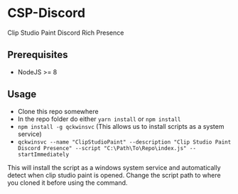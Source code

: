 # CSP-Discord
Clip Studio Paint Discord Rich Presence

## Prerequisites
- NodeJS >= 8

## Usage
- Clone this repo somewhere
- In the repo folder do either `yarn install` or `npm install`
- `npm install -g qckwinsvc` (This allows us to install scripts as a system service)
- `qckwinsvc --name "ClipStudioPaint" --description "Clip Studio Paint Discord Presence" --script "C:\Path\To\Repo\index.js" --startImmediately`

This will install the script as a windows system service and automatically detect when clip studio paint is opened. Change the script path to where you cloned it before using the command.